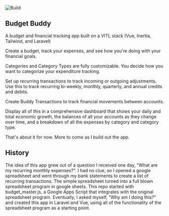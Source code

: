 ![Build](https://github.com/nDoped/budget-buddy/actions/workflows/php.yml/badge.svg)
## Budget Buddy

A budget and financial tracking app built on a VITL stack (Vue, Inertia, Tailwind, and Laravel)

Create a budget, track your expenses, and see how you're doing with your financial goals.

Categories and Category Types are fully customizable. You decide how you want to categorize your expenditure tracking.

Set up recurring transactions to track incoming or outgoing adjustments. Use this to track recurring bi-weekly, monthly, quarterly, and annual credits and debits.

Create Buddy Transactions to track financial movements between accounts.

Display all of this in a comprehensive dashboard that shows your daily and total economic growth, the balances of all your accounts as they change over time, and a breakdown of all the expenses by category and category type.

That's about it for now. More to come as I build out the app.

## History

The idea of this app grew out of a question I received one day, "What are my recurring monthly expenses?". I had no clue, so I opened a google spreadsheet and went through my bank statements to create a list of recurring transactions. The simple spreadsheet turned into a full blown spreadsheet program in google sheets. This repo started with budget_master.js, a Google Apps Script that integrates with the original spreadsheet program. Eventually, I asked myself, "Why am I doing this?" and created this app in Laravel and Vue, using all of the functionality of the spreadsheet program as a starting point.
